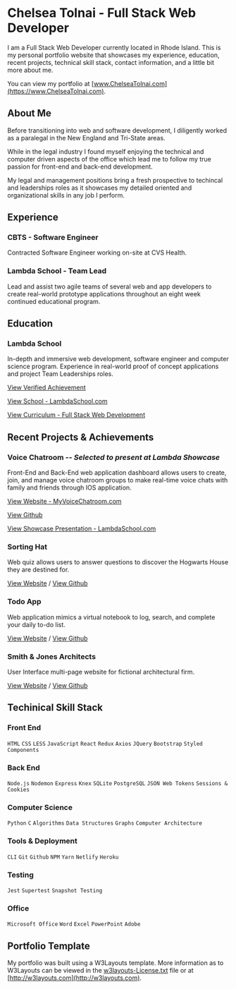 # Chelsea Tolnai - Full Stack Web Developer

I am a Full Stack Web Developer currently located in Rhode Island. This is my personal portfolio website that showcases my experience, education, recent projects, technical skill stack, contact information, and a little bit more about me. 

You can view my portfolio at [www.ChelseaTolnai.com](https://www.ChelseaTolnai.com).

## About Me

Before transitioning into web and software development, I diligently worked as a paralegal in the New England and Tri-State areas.

While in the legal industry I found myself enjoying the technical and computer driven aspects of the office which lead me to follow my true passion for front-end and back-end development.

My legal and management positions bring a fresh prospective to techincal and leaderships roles as it showcases my detailed oriented and organizational skills in any job I perform.

## Experience

### CBTS - Software Engineer

Contracted Software Engineer working on-site at CVS Health.

### Lambda School - Team Lead

Lead and assist two agile teams of several web and app developers to create real-world prototype applications throughout an eight week continued educational program.

## Education

### Lambda School

In-depth and immersive web development, software engineer and computer science program. Experience in real-world proof of concept applications and project Team Leaderships roles.

[View Verified Achievement](https://www.youracclaim.com/badges/be49f5f2-5803-462c-97a4-799bae02c1b9/linked_in)

[View School - LambdaSchool.com](https://lambdaschool.com/)

[View Curriculum - Full Stack Web Development](https://learn.lambdaschool.com/course/cs-fsw)

## Recent Projects & Achievements

### Voice Chatroom -- *Selected to present at Lambda Showcase*

Front-End and Back-End web application dashboard allows users to create, join, and manage voice chatroom groups to make real-time voice chats with family and friends through IOS application.

[View Website - MyVoiceChatroom.com](https://www.myvoicechatroom.com/)

[View Github](https://github.com/intercom-app)

[View Showcase Presentation - LambdaSchool.com](https://lambdaschool.com/lab-demos/voice-chatroom)

### Sorting Hat

Web quiz allows users to answer questions to discover the Hogwarts House they are destined for.

  [View Website](https://catolnai-sorting-hat.netlify.com) / [View Github](https://github.com/ChelseaTolnai/Sorting-Hat-Quiz)

### Todo App

Web application mimics a virtual notebook to log, search, and complete your daily to-do list.

[View Website](https://catolnai-todo-app.netlify.com/) / [View Github](https://github.com/ChelseaTolnai/React-Todo-App)

### Smith & Jones Architects

User Interface multi-page website for fictional architectural firm.

[View Website](https://catolnai-ui-architects.netlify.com/) / [View Github](https://github.com/ChelseaTolnai/Architecture-Marketing-Site)

## Techinical Skill Stack

### Front End

`HTML` `CSS` `LESS` `JavaScript` `React` `Redux` `Axios` `JQuery` `Bootstrap` `Styled Components`

### Back End

`Node.js` `Nodemon` `Express` `Knex` `SQLite` `PostgreSQL` `JSON Web Tokens` `Sessions & Cookies`

### Computer Science

`Python` `C` `Algorithms` `Data Structures` `Graphs` `Computer Architecture`

### Tools & Deployment

`CLI` `Git` `Github` `NPM` `Yarn` `Netlify` `Heroku`

### Testing

`Jest` `Supertest` `Snapshot Testing`

### Office

`Microsoft Office` `Word` `Excel` `PowerPoint` `Adobe`

## Portfolio Template

My portfolio was built using a W3Layouts template. 
More information as to W3Layouts can be viewed in the [w3layouts-License.txt](w3layouts-License.txt) file or at [http://w3layouts.com](http://w3layouts.com).
